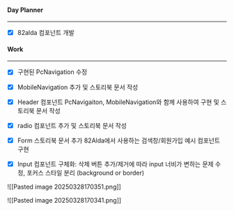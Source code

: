 
#### Day Planner
---
- [x] 82alda 컴포넌트 개발

#### Work
---
- [x] 구현된 PcNavigation 수정 
- [x] MobileNavigation 추가 및 스토리북 문서 작성
- [x] Header 컴포넌트  PcNavigaiton, MobileNavigation와 함께 사용하여 구현 및 스토리북 문서 작성
- [x] radio 컴포넌트 추가 및 스토리북 문서 작성
- [x] Form 스토리북 문서 추가 82Alda에서 사용하는 검색창/회원가입 예시 컴포넌트 구현
- [x] Input 컴포넌트 구체화: 삭제 버튼 추가/제거에 따라 input 너비가 변하는 문제 수정, 포커스 스타일 분리 (background or border)


![[Pasted image 20250328170351.png]]

![[Pasted image 20250328170341.png]]